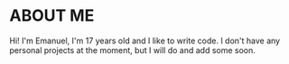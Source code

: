 # ABOUT ME
Hi! I'm Emanuel, I'm 17 years old and I like to write code. I don't have any personal projects at the moment, but I will do and add some soon.
